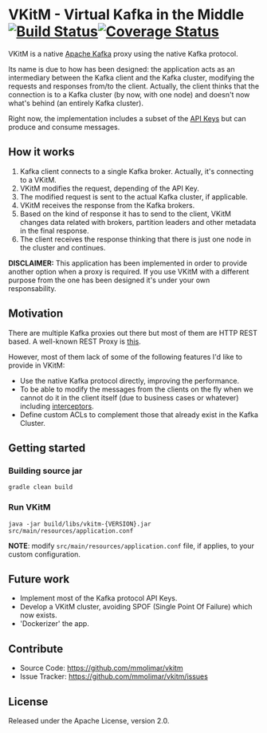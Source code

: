 # VKitM - Virtual Kafka in the Middle [![Build Status](https://travis-ci.org/mmolimar/vkitm.svg?branch=master)](https://travis-ci.org/mmolimar/vkitm)[![Coverage Status](https://coveralls.io/repos/github/mmolimar/vkitm/badge.svg?branch=master)](https://coveralls.io/github/mmolimar/vkitm?branch=master)
VKitM is a native [Apache Kafka](https://kafka.apache.org/) proxy using the native Kafka protocol.

Its name is due to how has been designed: the application acts as an intermediary between the Kafka client 
and the Kafka cluster, modifying the requests and responses from/to the client. 
Actually, the client thinks that the connection is to a Kafka cluster (by now, with one node) and 
doesn't now what's behind (an entirely Kafka cluster).

Right now, the implementation includes a subset of the [API Keys](https://kafka.apache.org/protocol#protocol_api_keys)
but can produce and consume messages.

## How it works

1. Kafka client connects to a single Kafka broker. Actually, it's connecting to a VKitM.
2. VKitM modifies the request, depending of the API Key.
3. The modified request is sent to the actual Kafka cluster, if applicable.
3. VKitM receives the response from the Kafka brokers.
4. Based on the kind of response it has to send to the client, VKitM changes data related with brokers, 
   partition leaders and other metadata in the final response.
5. The client receives the response thinking that there is just one node in the cluster and continues.

**DISCLAIMER:** This application has been implemented in order to provide another option when a proxy 
is required. If you use VKitM with a different purpose from the one has been designed it's under your own 
responsability.

## Motivation

There are multiple Kafka proxies out there but most of them are HTTP REST based. A well-known 
REST Proxy is [this](https://github.com/confluentinc/kafka-rest).

However, most of them lack of some of the following features I'd like to provide in VKitM:

- Use the native Kafka protocol directly, improving the performance.
- To be able to modify the messages from the clients on the fly when we cannot do it in the client itself
  (due to business cases or whatever) including [interceptors](https://cwiki.apache.org/confluence/display/KAFKA/KIP-42%3A+Add+Producer+and+Consumer+Interceptors).
- Define custom ACLs to complement those that already exist in the Kafka Cluster.

## Getting started

### Building source jar ###
    gradle clean build

### Run VKitM ###
    java -jar build/libs/vkitm-{VERSION}.jar src/main/resources/application.conf

**NOTE**: modify ``src/main/resources/application.conf`` file, if applies, to your custom configuration.

## Future work

- Implement most of the Kafka protocol API Keys.
- Develop a VKitM cluster, avoiding SPOF (Single Point Of Failure) which now exists.
- 'Dockerizer' the app.

## Contribute

- Source Code: https://github.com/mmolimar/vkitm
- Issue Tracker: https://github.com/mmolimar/vkitm/issues

## License

Released under the Apache License, version 2.0.